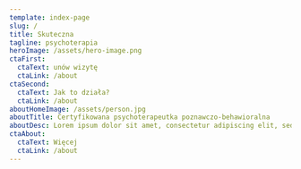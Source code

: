 ```yaml
---
template: index-page
slug: /
title: Skuteczna
tagline: psychoterapia
heroImage: /assets/hero-image.png
ctaFirst:
  ctaText: unów wizytę
  ctaLink: /about
ctaSecond:
  ctaText: Jak to działa?
  ctaLink: /about
aboutHomeImage: /assets/person.jpg
aboutTitle: Certyfikowana psychoterapeutka poznawczo-behawioralna
aboutDesc: Lorem ipsum dolor sit amet, consectetur adipiscing elit, sed do eiusmod tempor incididunt ut labore et dolore magna aliqua. Ut enim ad minim veniam, quis nostrud exercitation ullamco laboris nisi ut aliquip ex ea commodo consequat. Duis au.
ctaAbout:
  ctaText: Więcej
  ctaLink: /about
---
```


